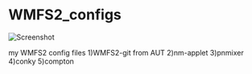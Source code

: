 WMFS2_configs
=============

![Screenshot](https://raw.github.com/sameer-b/WMFS2_configs/master/2013-06-01-173029_1024x600_scrot.png)

my WMFS2 config files 
1)WMFS2-git from AUT
2)nm-applet
3)pnmixer
4)conky
5)compton
